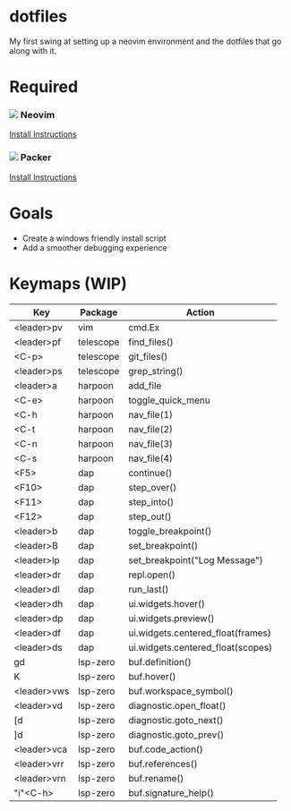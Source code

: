 # dotfiles
My first swing at setting up a neovim environment and the dotfiles that go along with it.

# Required
###  ![](https://avatars.githubusercontent.com/u/6471485?s=48&v=4) Neovim
[Install Instructions](https://github.com/neovim/neovim/blob/master/INSTALL.md)

### ![](https://www.lazyvim.org/img/icon.svg) Packer
[Install Instructions](https://lazy.folke.io)

# Goals
- Create a windows friendly install script
- Add a smoother debugging experience

# Keymaps (WIP)
|Key|Package|Action|
|-|-|-|
|\<leader\>pv|vim|cmd.Ex|
|\<leader\>pf|telescope|find_files()| 
|\<C-p\>|telescope|git_files()|
|\<leader\>ps|telescope|grep_string()|
|\<leader\>a|harpoon|add_file|
|\<C-e\>|harpoon|toggle_quick_menu|
|\<C-h|harpoon|nav_file(1)|
|\<C-t|harpoon|nav_file(2)|
|\<C-n|harpoon|nav_file(3)|
|\<C-s|harpoon|nav_file(4)|
|\<F5\>|dap|continue()|
|\<F10\>|dap|step_over()|
|\<F11\>|dap|step_into()|
|\<F12\>|dap|step_out()|
|\<leader\>b|dap|toggle_breakpoint()|
|\<leader\>B|dap|set_breakpoint()|
|\<leader\>lp|dap|set_breakpoint("Log Message")|
|\<leader\>dr|dap|repl.open()|
|\<leader\>dl|dap|run_last()|
|\<leader\>dh|dap|ui.widgets.hover()|
|\<leader\>dp|dap|ui.widgets.preview()|
|\<leader\>df|dap|ui.widgets.centered_float(frames)|
|\<leader\>ds|dap|ui.widgets.centered_float(scopes)|
|gd|lsp-zero|buf.definition()|
|K|lsp-zero|buf.hover()|
|\<leader\>vws|lsp-zero|buf.workspace_symbol()|
|\<leader\>vd|lsp-zero|diagnostic.open_float()|
|[d|lsp-zero|diagnostic.goto_next()|
|]d|lsp-zero|diagnostic.goto_prev()|
|\<leader\>vca|lsp-zero|buf.code_action()|
|\<leader\>vrr|lsp-zero|buf.references()|
|\<leader\>vrn|lsp-zero|buf.rename()|
|"i"\<C-h\>|lsp-zero|buf.signature_help()|

